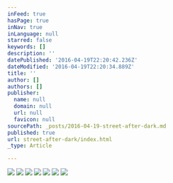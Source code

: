 ```yaml
---
inFeed: true
hasPage: true
inNav: true
inLanguage: null
starred: false
keywords: []
description: ''
datePublished: '2016-04-19T22:20:42.236Z'
dateModified: '2016-04-19T22:20:34.889Z'
title: ''
author: []
authors: []
publisher:
  name: null
  domain: null
  url: null
  favicon: null
sourcePath: _posts/2016-04-19-street-after-dark.md
published: true
url: street-after-dark/index.html
_type: Article

---
```

![](https://the-grid-user-content.s3-us-west-2.amazonaws.com/b0d595bc-bd8e-4b24-ba4a-74d36809d7de.jpg)
![](https://the-grid-user-content.s3-us-west-2.amazonaws.com/b17380b7-35dd-42e3-8191-cda17b12499f.jpg)
![](https://the-grid-user-content.s3-us-west-2.amazonaws.com/59d8185b-c9dc-497a-86e9-3192c983c421.jpg)
![](https://the-grid-user-content.s3-us-west-2.amazonaws.com/4433dba0-da41-48e7-9411-9d4c69d9e81e.jpg)
![](https://the-grid-user-content.s3-us-west-2.amazonaws.com/a0f2793e-7cfe-44dd-9d63-4af02a044341.jpg)
![](https://the-grid-user-content.s3-us-west-2.amazonaws.com/da5002a2-53a6-4589-b2eb-9ff512edfeae.jpg)
![](https://the-grid-user-content.s3-us-west-2.amazonaws.com/91f1fa23-587c-4a77-896f-129a5f3608c4.jpg)
